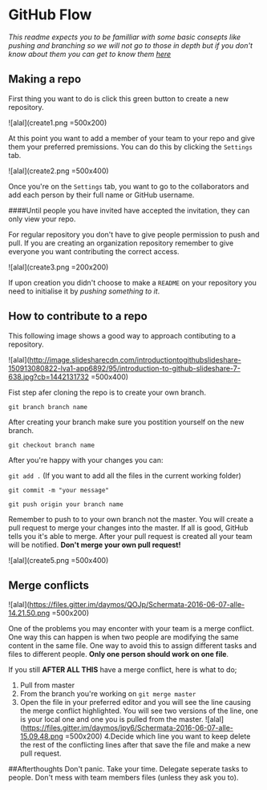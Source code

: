 # GitHub Flow

_This readme expects you to be familliar with some basic consepts like pushing and branching so we will not go to those in depth but if you don't know about them you can get to know them [here](http://codingforeveryone.foundersandcoders.org/programmer-skills/git-basics.html)_

## Making a repo

First thing you want to do is click this green button to create a new repository.

![alal](create1.png =500x200)

At this point you want to add a member of your team to your repo and give them your preferred premissions. You can do this by clicking the ``Settings`` tab.

![alal](create2.png =500x400)

Once you're on the ``Settings`` tab, you want to go to the collaborators and add each person by their full name or GitHub username.

####Until people you have invited have accepted the invitation, they can only view your repo.

For regular repository you don't have to give people permission to push and pull. If you are creating an organization repository remember to give everyone you want contributing the correct access.

![alal](create3.png =200x200)

If upon creation you didn't choose to make a ``README`` on your repository you need to initialise it by _pushing something to it_.

## How to contribute to a repo

This following image shows a good way to approach contibuting to a repository.

![alal](http://image.slidesharecdn.com/introductiontogithubslideshare-150913080822-lva1-app6892/95/introduction-to-github-slideshare-7-638.jpg?cb=1442131732
=500x400)

Fist step afer cloning the repo is to create your own branch.

``git branch branch name``

After creating your branch make sure you postition yourself on the new branch.

``git checkout branch name``
 
After you're happy with your changes you can:
 
``git add .`` (If you want to add all the files in the current working folder)

``git commit -m "your message"``

``git push origin your branch name``

Remember to push to to your own branch not the master. You will create a pull request to merge your changes into the master. If all is good, GitHub tells you it's able to merge. After your pull request is created all your team will be notified. __Don't merge your own pull request!__

![alal](create5.png =500x400)

## Merge conflicts

![alal](https://files.gitter.im/daymos/QOJp/Schermata-2016-06-07-alle-14.21.50.png =500x200)

One of the problems you may enconter with your team is a merge conflict. One way this can happen is when two people are modifying the same content in the same file. One way to avoid this to assign different tasks and files to different people. __Only one person should work on one file__.

If you still __AFTER ALL THIS__ have a merge conflict, here is what to do;

1. Pull from master 
2. From the branch you're working on ``git merge master``
3. Open the file in your preferred editor and you will see the line causing the merge conflict highlighted. You will see two versions of the line, one is your local one and one you is pulled from the master. 
![alal](https://files.gitter.im/daymos/jpy6/Schermata-2016-06-07-alle-15.09.48.png =500x200)
4.Decide which line you want to keep delete the rest of the conflicting lines after that save the file and make a new pull request.

##Afterthoughts
Don't panic. Take your time. Delegate seperate tasks to people. Don't mess with team members files (unless they ask you to).













